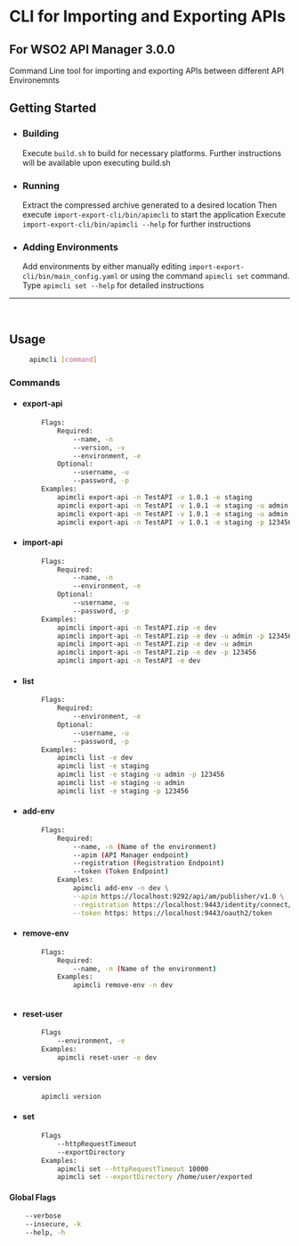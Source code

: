 # CLI for Importing and Exporting APIs
## For WSO2 API Manager 3.0.0

Command Line tool for importing and exporting APIs between different API Environemnts

## Getting Started

- ### Building
    Execute ```build.sh``` to build for necessary platforms. Further instructions will be available upon executing 
    build.sh
      
- ### Running
    Extract the compressed archive generated to a desired location
    Then execute ```import-export-cli/bin/apimcli``` to start the application
    Execute ```import-export-cli/bin/apimcli --help``` for further instructions

- ### Adding Environments
    Add environments by either manually editing ```import-export-cli/bin/main_config.yaml``` or using the command
    ```apimcli set``` command.
    Type ```apimcli set --help``` for detailed instructions

<hr/>
<br/>

## Usage 
```bash
     apimcli [command]
```

### Commands
   * #### export-api
```bash
        Flags:
            Required:
                --name, -n
                --version, -v
                --environment, -e
            Optional:
                --username, -u
                --password, -p
        Examples:
            apimcli export-api -n TestAPI -v 1.0.1 -e staging
            apimcli export-api -n TestAPI -v 1.0.1 -e staging -u admin -p 123456
            apimcli export-api -n TestAPI -v 1.0.1 -e staging -u admin
            apimcli export-api -n TestAPI -v 1.0.1 -e staging -p 123456
```


* #### import-api
    
```bash
        Flags:
            Required:
                --name, -n
                --environment, -e
            Optional:
                --username, -u 
                --password, -p 
        Examples:
            apimcli import-api -n TestAPI.zip -e dev
            apimcli import-api -n TestAPI.zip -e dev -u admin -p 123456
            apimcli import-api -n TestAPI.zip -e dev -u admin
            apimcli import-api -n TestAPI.zip -e dev -p 123456 
            apimcli import-api -n TestAPI -e dev
```
* #### list
```bash
        Flags:
            Required:
                --environment, -e
            Optional:
                --username, -u 
                --password, -p 
        Examples:
            apimcli list -e dev
            apimcli list -e staging 
            apimcli list -e staging -u admin -p 123456
            apimcli list -e staging -u admin
            apimcli list -e staging -p 123456
```
* #### add-env
```bash
        Flags:
            Required:
                --name, -n (Name of the environment)
                --apim (API Manager endpoint)
                --registration (Registration Endpoint)
                --token (Token Endpoint)
            Examples:
                apimcli add-env -n dev \
                --apim https://localhost:9292/api/am/publisher/v1.0 \
                --registration https://localhost:9443/identity/connect/register \
                --token https: https://localhost:9443/oauth2/token
```
* #### remove-env
```bash
        Flags:
            Required:
                --name, -n (Name of the environment)
            Examples:
                apimcli remove-env -n dev
                
```

* #### reset-user
```bash
        Flags
            --environment, -e
        Examples:
            apimcli reset-user -e dev
```
* #### version
```bash
        apimcli version 
``` 

* #### set
```bash
        Flags
            --httpRequestTimeout
            --exportDirectory
        Examples:
            apimcli set --httpRequestTimeout 10000
            apimcli set --exportDirectory /home/user/exported 
```
        
#### Global Flags
```bash
    --verbose
    --insecure, -k
    --help, -h
```
